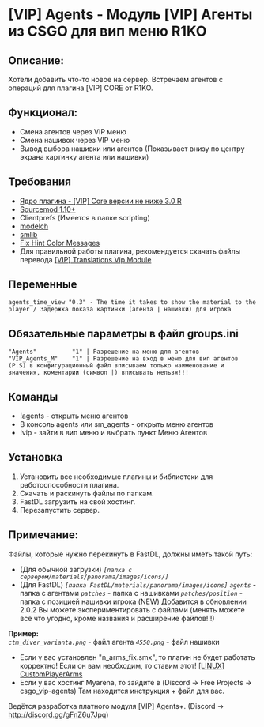 # [VIP] Agents - Модуль [VIP] Агенты из CSGO для вип меню R1KO

## Описание:
Хотели добавить что-то новое на сервер. Встречаем агентов с операций для плагина [VIP] CORE от R1KO.

## Функционал:
- Смена агентов через VIP меню
- Смена нашивок через VIP меню
- Вывод выбора нашивки или агентов (Показывает внизу по центру экрана картинку агента или нашивки)

## Требования

- <a href="https://hlmod.ru/resources/vip-core.245/">Ядро плагина - [VIP] Core версии не ниже 3.0 R</a>
- <a href="https://www.sourcemod.net/">Sourcemod 1.10+</a>
- Clientprefs (Имеется в папке scripting)
- <a href="https://github.com/SAZONISCHE/modelch">modelch</a>
- <a href="https://github.com/bcserv/smlib/tree/transitional_syntax">smlib</a>
- <a href="https://hlmod.ru/resources/fix-hint-color-messages.1416/">Fix Hint Color Messages</a>
- Для правильной работы плагина, рекомендуется скачать файлы перевода <a href="https://hlmod.ru/resources/vip-translations-vip-module.938/">[VIP] Translations Vip Module</a>
## Переменные
```
agents_time_view "0.3" - The time it takes to show the material to the player / Задержка показа картинки (агента | нашивки) для игрока
```
## Обязательные параметры в файл groups.ini

```
"Agents"          "1" | Разрешение на меню для агентов
"VIP_Agents_M"    "1" | Разрешение на вход в меню для вип агентов
(P.S) в конфигурационный файл вписываем только наименование и значения, коментарии (символ |) вписывать нельзя!!!
```

## Команды	

- !agents - открыть меню агентов
- В консоль agents или sm_agents - открыть меню агентов
- !vip - зайти в вип меню и выбрать пункт Меню Агентов
## Установка	

1. Установить все необходимые плагины и библиотеки для работоспособности плагина.
2. Скачать и раскинуть файлы по папкам.
3. FastDL загрузить на свой хостинг.
4. Перезапустить сервер.

## Примечание:

Файлы, которые нужно перекинуть в FastDL, должны иметь такой путь:
- (Для обычной загрузки)
 _`[папка с сервером/materials/panorama/images/icons/]`_
- (Для FastDL)
 _`[папка FastDL/materials/panorama/images/icons]`_
_`agents`_ - папка с агентами
_`patches`_ - папка с нашивками
_`patches/position`_ - папка с позицией нашивки игрока (NEW) Добавится в обновлении 2.0.2
Вы можете экспериментировать с файлами (менять можете всё что угодно, кроме названия и расширение файлов!!!)  

__Пример:__  
_`ctm_diver_varianta.png`_ - файл агента
_`4550.png`_ - файл нашивки

- Если у вас установлен "n_arms_fix.smx", то плагин не будет работать корректно! Если он вам необходим, то ставим этот! <a href="https://hlmod.ru/resources/linux-customplayerarms.2012/">[LINUX] CustomPlayerArms</a>
- Если у вас хостинг Myarena, то зайдите в (Discord -> Free Projects -> csgo_vip-agents) Там находится инструкция + файл для вас.

Ведётся разработка платного модуля [VIP] Agents+. (Discord -> http://discord.gg/gFnZ6u7Jpq)
